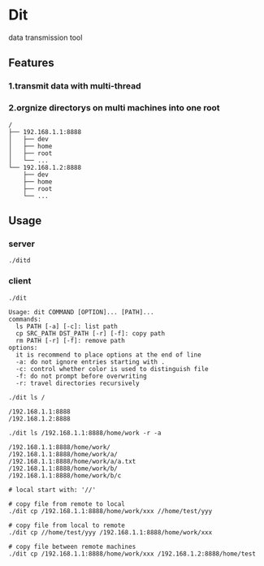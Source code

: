 # Dit
data transmission tool

## Features
### 1.transmit data with multi-thread
### 2.orgnize directorys on multi machines into one root
```
/
├── 192.168.1.1:8888
│   ├── dev
│   ├── home
│   ├── root
│   └── ...
└── 192.168.1.2:8888
    ├── dev
    ├── home
    ├── root
    └── ...
```

## Usage
### server
```
./ditd
```

### client
```
./dit

Usage: dit COMMAND [OPTION]... [PATH]...
commands:
  ls PATH [-a] [-c]: list path
  cp SRC_PATH DST_PATH [-r] [-f]: copy path
  rm PATH [-r] [-f]: remove path
options:
  it is recommend to place options at the end of line
  -a: do not ignore entries starting with .
  -c: control whether color is used to distinguish file
  -f: do not prompt before overwriting
  -r: travel directories recursively
```

```
./dit ls /

/192.168.1.1:8888
/192.168.1.2:8888
```

```
./dit ls /192.168.1.1:8888/home/work -r -a

/192.168.1.1:8888/home/work/
/192.168.1.1:8888/home/work/a/
/192.168.1.1:8888/home/work/a/a.txt
/192.168.1.1:8888/home/work/b/
/192.168.1.1:8888/home/work/b/c
```

```
# local start with: '//'

# copy file from remote to local
./dit cp /192.168.1.1:8888/home/work/xxx //home/test/yyy

# copy file from local to remote
./dit cp //home/test/yyy /192.168.1.1:8888/home/work/xxx 

# copy file between remote machines
./dit cp /192.168.1.1:8888/home/work/xxx /192.168.1.2:8888/home/test
```
